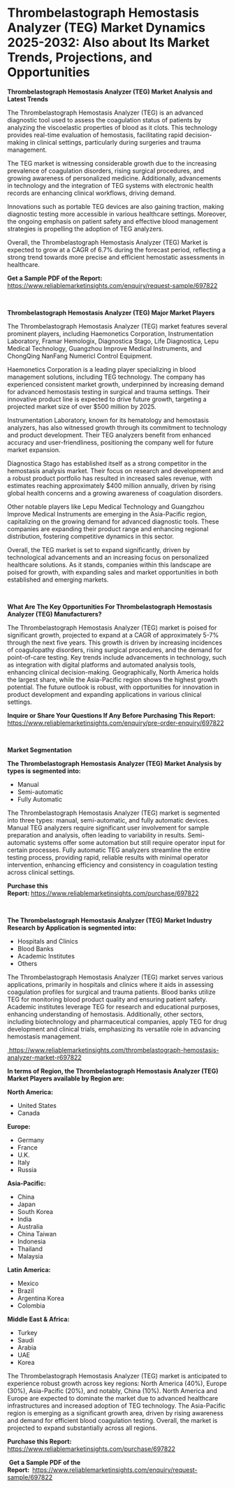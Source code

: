 <p><h1>Thrombelastograph Hemostasis Analyzer (TEG) Market Dynamics 2025-2032: Also about Its Market Trends, Projections, and Opportunities</h1></p><p><strong>Thrombelastograph Hemostasis Analyzer (TEG) Market Analysis and Latest Trends</strong></p>
<p><p>The Thrombelastograph Hemostasis Analyzer (TEG) is an advanced diagnostic tool used to assess the coagulation status of patients by analyzing the viscoelastic properties of blood as it clots. This technology provides real-time evaluation of hemostasis, facilitating rapid decision-making in clinical settings, particularly during surgeries and trauma management. </p><p>The TEG market is witnessing considerable growth due to the increasing prevalence of coagulation disorders, rising surgical procedures, and growing awareness of personalized medicine. Additionally, advancements in technology and the integration of TEG systems with electronic health records are enhancing clinical workflows, driving demand. </p><p>Innovations such as portable TEG devices are also gaining traction, making diagnostic testing more accessible in various healthcare settings. Moreover, the ongoing emphasis on patient safety and effective blood management strategies is propelling the adoption of TEG analyzers. </p><p>Overall, the Thrombelastograph Hemostasis Analyzer (TEG) Market is expected to grow at a CAGR of 6.7% during the forecast period, reflecting a strong trend towards more precise and efficient hemostatic assessments in healthcare.</p></p>
<p><strong>Get a Sample PDF of the Report:&nbsp;</strong> <a href="https://www.reliablemarketinsights.com/enquiry/request-sample/697822?utm_campaign=3070&utm_medium=2&utm_source=Github&utm_content=ia&utm_term=16042025&utm_id=thrombelastograph-hemostasis-analyzer-teg">https://www.reliablemarketinsights.com/enquiry/request-sample/697822</a></p>
<p>&nbsp;</p>
<p><strong>Thrombelastograph Hemostasis Analyzer (TEG) Major Market Players</strong></p>
<p><p>The Thrombelastograph Hemostasis Analyzer (TEG) market features several prominent players, including Haemonetics Corporation, Instrumentation Laboratory, Framar Hemologix, Diagnostica Stago, Life Diagnostica, Lepu Medical Technology, Guangzhou Improve Medical Instruments, and ChongQing NanFang Numericl Control Equipment. </p><p>Haemonetics Corporation is a leading player specializing in blood management solutions, including TEG technology. The company has experienced consistent market growth, underpinned by increasing demand for advanced hemostasis testing in surgical and trauma settings. Their innovative product line is expected to drive future growth, targeting a projected market size of over $500 million by 2025.</p><p>Instrumentation Laboratory, known for its hematology and hemostasis analyzers, has also witnessed growth through its commitment to technology and product development. Their TEG analyzers benefit from enhanced accuracy and user-friendliness, positioning the company well for future market expansion.</p><p>Diagnostica Stago has established itself as a strong competitor in the hemostasis analysis market. Their focus on research and development and a robust product portfolio has resulted in increased sales revenue, with estimates reaching approximately $400 million annually, driven by rising global health concerns and a growing awareness of coagulation disorders.</p><p>Other notable players like Lepu Medical Technology and Guangzhou Improve Medical Instruments are emerging in the Asia-Pacific region, capitalizing on the growing demand for advanced diagnostic tools. These companies are expanding their product range and enhancing regional distribution, fostering competitive dynamics in this sector.</p><p>Overall, the TEG market is set to expand significantly, driven by technological advancements and an increasing focus on personalized healthcare solutions. As it stands, companies within this landscape are poised for growth, with expanding sales and market opportunities in both established and emerging markets.</p></p>
<p>&nbsp;</p>
<p><strong>What Are The Key Opportunities For Thrombelastograph Hemostasis Analyzer (TEG) Manufacturers?</strong></p>
<p><p>The Thrombelastograph Hemostasis Analyzer (TEG) market is poised for significant growth, projected to expand at a CAGR of approximately 5-7% through the next five years. This growth is driven by increasing incidences of coagulopathy disorders, rising surgical procedures, and the demand for point-of-care testing. Key trends include advancements in technology, such as integration with digital platforms and automated analysis tools, enhancing clinical decision-making. Geographically, North America holds the largest share, while the Asia-Pacific region shows the highest growth potential. The future outlook is robust, with opportunities for innovation in product development and expanding applications in various clinical settings.</p></p>
<p><strong>Inquire or Share Your Questions If Any Before Purchasing This Report:</strong> <a href="https://www.reliablemarketinsights.com/enquiry/pre-order-enquiry/697822?utm_campaign=3070&utm_medium=2&utm_source=Github&utm_content=ia&utm_term=16042025&utm_id=thrombelastograph-hemostasis-analyzer-teg">https://www.reliablemarketinsights.com/enquiry/pre-order-enquiry/697822</a></p>
<p>&nbsp;</p>
<p><strong>Market Segmentation</strong></p>
<p><strong>The Thrombelastograph Hemostasis Analyzer (TEG) Market Analysis by types is segmented into:</strong></p>
<p><ul><li>Manual</li><li>Semi-automatic</li><li>Fully Automatic</li></ul></p>
<p><p>The Thrombelastograph Hemostasis Analyzer (TEG) market is segmented into three types: manual, semi-automatic, and fully automatic devices. Manual TEG analyzers require significant user involvement for sample preparation and analysis, often leading to variability in results. Semi-automatic systems offer some automation but still require operator input for certain processes. Fully automatic TEG analyzers streamline the entire testing process, providing rapid, reliable results with minimal operator intervention, enhancing efficiency and consistency in coagulation testing across clinical settings.</p></p>
<p><strong>Purchase this Report:&nbsp;</strong><a href="https://www.reliablemarketinsights.com/purchase/697822?utm_campaign=3070&utm_medium=2&utm_source=Github&utm_content=ia&utm_term=16042025&utm_id=thrombelastograph-hemostasis-analyzer-teg">https://www.reliablemarketinsights.com/purchase/697822</a></p>
<p>&nbsp;</p>
<p><strong>The Thrombelastograph Hemostasis Analyzer (TEG) Market Industry Research by Application is segmented into:</strong></p>
<p><ul><li>Hospitals and Clinics</li><li>Blood Banks</li><li>Academic Institutes</li><li>Others</li></ul></p>
<p><p>The Thrombelastograph Hemostasis Analyzer (TEG) market serves various applications, primarily in hospitals and clinics where it aids in assessing coagulation profiles for surgical and trauma patients. Blood banks utilize TEG for monitoring blood product quality and ensuring patient safety. Academic institutes leverage TEG for research and educational purposes, enhancing understanding of hemostasis. Additionally, other sectors, including biotechnology and pharmaceutical companies, apply TEG for drug development and clinical trials, emphasizing its versatile role in advancing hemostasis management.</p></p>
<p><a href="https://www.reliablemarketinsights.com/thrombelastograph-hemostasis-analyzer-market-r697822?utm_campaign=3070&utm_medium=2&utm_source=Github&utm_content=ia&utm_term=16042025&utm_id=thrombelastograph-hemostasis-analyzer-teg">&nbsp;https://www.reliablemarketinsights.com/thrombelastograph-hemostasis-analyzer-market-r697822</a></p>
<p><strong>In terms of Region, the Thrombelastograph Hemostasis Analyzer (TEG) Market Players available by Region are:</strong></p>
<p>
    <p> <strong> North America: </strong>
        <ul>
            <li>United States</li>
            <li>Canada</li>
        </ul>
        </p> 
    <p> <strong> Europe: </strong>
        <ul>
            <li>Germany</li>
            <li>France</li>
            <li>U.K.</li>
            <li>Italy</li>
            <li>Russia</li>
        </ul>
        </p> 
    <p> <strong> Asia-Pacific: </strong>
        <ul>
            <li>China</li>
            <li>Japan</li>
            <li>South Korea</li>
            <li>India</li>
            <li>Australia</li>
            <li>China Taiwan</li>
            <li>Indonesia</li>
            <li>Thailand</li>
            <li>Malaysia</li>
        </ul>
        </p> 
    <p> <strong> Latin America: </strong>
        <ul>
            <li>Mexico</li>
            <li>Brazil</li>
            <li>Argentina Korea</li>
            <li>Colombia</li>
        </ul>
        </p> 
    <p> <strong> Middle East & Africa: </strong>
        <ul>
            <li>Turkey</li>
            <li>Saudi</li>
            <li>Arabia</li>
            <li>UAE</li>
            <li>Korea</li>
        </ul>
    </p>
    </p>
<p><p>The Thrombelastograph Hemostasis Analyzer (TEG) market is anticipated to experience robust growth across key regions: North America (40%), Europe (30%), Asia-Pacific (20%), and notably, China (10%). North America and Europe are expected to dominate the market due to advanced healthcare infrastructures and increased adoption of TEG technology. The Asia-Pacific region is emerging as a significant growth area, driven by rising awareness and demand for efficient blood coagulation testing. Overall, the market is projected to expand substantially across all regions.</p></p>
<p><strong>Purchase this Report: </strong><a href="https://www.reliablemarketinsights.com/purchase/697822?utm_campaign=3070&utm_medium=2&utm_source=Github&utm_content=ia&utm_term=16042025&utm_id=thrombelastograph-hemostasis-analyzer-teg">https://www.reliablemarketinsights.com/purchase/697822</a></p>
<p>&nbsp;<strong>Get a Sample PDF of the Report:&nbsp;&nbsp;</strong><a href="https://www.reliablemarketinsights.com/enquiry/request-sample/697822?utm_campaign=3070&utm_medium=2&utm_source=Github&utm_content=ia&utm_term=16042025&utm_id=thrombelastograph-hemostasis-analyzer-teg">https://www.reliablemarketinsights.com/enquiry/request-sample/697822</a></p>
<p><strong></strong></p>
<p><p></p><p></p><p></p></p>